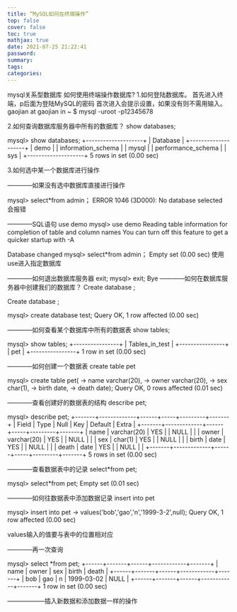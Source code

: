 ```yaml
---
title: “MySQL如何在终端操作”
top: false
cover: false
toc: true
mathjax: true
date: 2021-07-25 21:22:41
password:
summary:
tags:
categories:
---
```

mysql关系型数据库
如何使用终端操作数据库?
1.如何登陆数据库。
首先进入终端，p后面为登陆MySQL的密码 首次进入会提示设置，如果没有则不需用输入。
gaojian at gaojian in ~
$ mysql -uroot -p12345678

2.如何查询数据库服务器中所有的数据库？ show databases;

mysql> show databases;
+--------------------+
| Database           |
+--------------------+
| demo               |
| information_schema |
| mysql              |
| performance_schema |
| sys                |
+--------------------+
5 rows in set (0.00 sec)

3.如何选中某一个数据库进行操作

————如果没有选中数据库直接进行操作

mysql> select*from admin；
ERROR 1046 (3D000): No database selected
会报错

————SQL语句 use demo
mysql> use demo
Reading table information for completion of table and column names
You can turn off this feature to get a quicker startup with -A

Database changed
mysql> select*from admin；
Empty set (0.00 sec)
使用use进入指定数据库

————如何退出数据库服务器 exit;
mysql> exit;
Bye
————如何在数据库服务器中创建我们的数据库？ Create database <name>;

Create database <name>;

mysql> create database test;
Query OK, 1 row affected (0.00 sec)

————如何查看某个数据库中所有的数据表   show tables;

mysql> show tables;
+----------------+
| Tables_in_test |
+----------------+
| pet            |
+----------------+
1 row in set (0.00 sec)

————如何创建一个数据表 create table pet

mysql> create table pet(
    -> name varchar(20),
    -> owner varchar(20),
    -> sex char(1),
    -> birth date,
    -> death date);
Query OK, 0 rows affected (0.01 sec)

————查看创建好的数据表的结构 describe pet;

mysql> describe pet;
+-------+-------------+------+-----+---------+-------+
| Field    | Type     | Null | Key    | Default | Extra |
+-------+-------------+------+-----+---------+-------+
| name  | varchar(20) | YES  |        | NULL    |       |
| owner | varchar(20) | YES  |        | NULL    |       |
| sex   | char(1)     | YES  |        | NULL    |       |
| birth | date        | YES  |        | NULL    |       |
| death | date        | YES  |        | NULL    |       |
+-------+-------------+------+-----+---------+-------+
5 rows in set (0.00 sec)

————查看数据表中的记录 select*from pet;

mysql> select*from pet;
Empty set (0.01 sec)

————如何往数据表中添加数据记录 insert into pet

mysql> insert into pet
    -> values('bob','gao','n','1999-3-2',null);
Query OK, 1 row affected (0.00 sec)

values输入的值要与表中的位置相对应

————再一次查询

mysql> select *from pet;
+------+-------+------+------------+-------+
| name | owner | sex  | birth            | death |
+------+-------+------+------------+-------+
| bob  | gao   | n      | 1999-03-02 | NULL  |
+------+-------+------+------------+-------+
1 row in set (0.00 sec)

——————插入新数据和添加数据一样的操作

